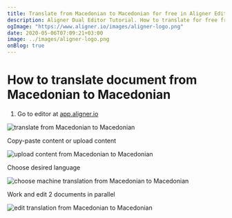 ```yaml
---
title: Translate from Macedonian to Macedonian for free in Aligner Editor
description: Aligner Dual Editor Tutorial. How to translate for free from Macedonian to Macedonian. Aligner is multilingual document management platform. 
ogImage: "https://www.aligner.io/images/aligner-logo.png"
date: 2020-05-06T07:09:21+03:00
image: ../images/aligner-logo.png
onBlog: true
---
```


# How to translate document from Macedonian to Macedonian

1. Go to editor at [app.aligner.io](https://app.aligner.io "Aligner App web page")

![translate from Macedonian to Macedonian](../aligner-blank-editor.png "translate from Macedonian to Macedonian")

Copy-paste content or upload content

![upload content from Macedonian to Macedonian](../aligner-uploaded-document.png "upload content from Macedonian to Macedonian")

Choose desired language

![choose machine translation from Macedonian to Macedonian](../aligner-language-dropdown.png "choose machine translation from Macedonian to Macedonian")

Work and edit 2 documents in parallel

![edit translation from Macedonian to Macedonian](../aligner-double-sitded-editor.png "edit translation from Macedonian to Macedonian")

